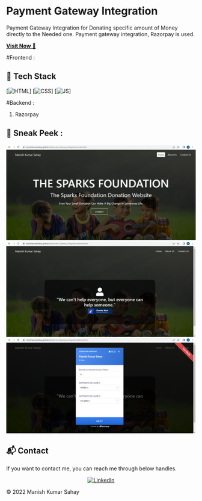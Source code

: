 # Payment Gateway Integration

Payment Gateway Integration for Donating specific amount of Money directly to the Needed one. Payment gateway integration, Razorpay is used.

<a href="https://manishkumarsahay.github.io/Payment_Gateway_Integration/" target="_blank">**Visit Now** 🚀</a>

#Frontend :



## 📌 Tech Stack
[![HTML](https://img.shields.io/badge/html5%20-%23E34F26.svg?&style=for-the-badge&logo=html5&logoColor=white)]
[![CSS](https://img.shields.io/badge/css3%20-%231572B6.svg?&style=for-the-badge&logo=css3&logoColor=white)]
[![JS](https://img.shields.io/badge/javascript%20-%23323330.svg?&style=for-the-badge&logo=javascript&logoColor=%23F7DF1E)]

#Backend :

1. Razorpay 
## 📌 Sneak Peek  :
![HOME](https://github.com/ManishKumarSahay/Payment_Gateway_Integration/blob/71d6f5b2614213f269cfc2a42893dabe4546c117/img/Screenshot%20(7).png)
![DONATION](https://github.com/ManishKumarSahay/Payment_Gateway_Integration/blob/71d6f5b2614213f269cfc2a42893dabe4546c117/img/Screenshot%20(8).png)
![Payment Getway](https://github.com/ManishKumarSahay/Payment_Gateway_Integration/blob/71d6f5b2614213f269cfc2a42893dabe4546c117/img/Screenshot%20(10).png)


<h2>📬 Contact</h2>

If you want to contact me, you can reach me through below handles.

<div align="center">

<a  href="https://www.linkedin.com/in/mks22/" target="_blank"><img alt="LinkedIn" src="https://img.shields.io/badge/linkedin%20-%230077B5.svg?&style=for-the-badge&logo=linkedin&logoColor=white" /></a>

</div>

© 2022 Manish Kumar Sahay

